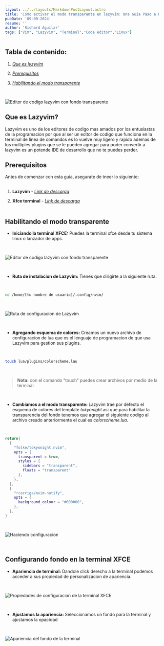 ```yaml
---
layout: ../../layouts/MarkdownPostLayout.astro
title: 'Cómo activar el modo transparente en lazyvim: Una Guía Paso a Paso.'
pubDate: '09-09-2024'
resume: ''
author: 'Richard Aguilar'
tags: ["Vim", "Lazyvim", "Terminal","Code editor","Linux"]
---
```

<h2 class="mt-4 mb-2 text-xl text-primary" markdown='1'>
  Tabla de contenido:
</h2>

  1. _[Que es lyzyvim <i class="fa-solid fa-link" style="color: #0970be;"></i>](#title-1)_

  2. _[Prerequisitos <i class="fa-solid fa-link" style="color: #0970be;"></i>](#title-2)_

  3. _[Habilitando el modo transparente <i class="fa-solid fa-link" style="color: #0970be;"></i>](#title-3)_
<br/>

![Editor de codigo lazyvim con fondo transparente](/post-sources/lazyvim-wallpaper-transparent.png) 

<section class="mt-8 mb-4">
  <h2 id="title-1" class="text-xl text-primary" markdown='1'>
    Que es Lazyvim?
  </h2>
  <p class="text-justify" markdown='1'>
    Lazyvim es uno de los editores de codigo mas amados por los 
    entusiastas de la programacion por que al ser un editor de codigo
    que funciona en la terminal de linea de comandos es lo vuelve muy 
    ligero y rapido ademas de los multiples plugins que se le pueden agregar
    para poder convertir a lazyvim es un potende IDE de desarrollo 
    que no te puedes perder.
  </p>
</section>

<section class="mt-8 mb-4" markdown='1'>
  <h2 id="title-2" class="text-xl text-primary" markdown='1'>
    Prerequisitos
  </h2>
</section>

Antes de comenzar con esta guia, asegurate de tneer lo siguiente:
<br/><br/>
  1) **Lazyvim** - _[Link de descarga <i class="fa-solid fa-link" style="color: #0970be;"></i>](https://www.lazyvim.org/)_

  2) **Xfce terminal** - _[Link de descarga <i class="fa-solid fa-link" style="color: #0970be;"></i>](https://www.linuxfromscratch.org/blfs/view/svn/xfce/xfce4-terminal.htmlhttps://www.linuxfromscratch.org/blfs/view/svn/xfce/xfce4-terminal.html)_
<br/><br/>

<section class="mt-8 mb-4" markdown='1'>
  <h2 id="title-3" class="text-xl text-primary" markdown='1'>
    Habilitando el modo transparente
  </h2>
</section>

- **Iniciando la terminal XFCE:** Puedes la terminal xfce desde tu sistema linux o lanzador de apps.

<br/>

![Editor de codigo lazyvim con fondo transparente](/post-sources/neofetch-xfce-terminal.png)

<br/>

- **Ruta de instalacion de Lazyvim:** Tienes que dirigirte a la siguiente ruta.

<br/>

```bash 
cd /home/[tu nombre de usuario]/.config/nvim/
```
<br/>

![Ruta de configuracion de Lazyvim](/post-sources/nvim-config-path.png)

<br/>

- **Agregando esquema de colores:** Creamos un nuevo archivo de configuracion de 
lua que es el lenguaje de programacion de que usa Lazyvim para gestion sus plugins.

<br/>

```bash
touch lua/plugins/colorscheme.lau
```
<br/>

  >**Nota:** con el comando "touch" puedes crear archivos por medio de la terminal

<br/>

- **Cambiamos a el modo transparente:** Lazyvim trae por defecto el esquema de colores del template
*tokyonight* asi que para habilitar la transparencia del fondo tenemos que agregar el siguiente codigo al archivo 
creado anteriormente el cual es *colorscheme.lua*.

<br/>

```lua
return{
  {
    "folke/tokyonight.nvim",
    opts = {
      transparent = true,
      styles = {
        sidebars = "transparent",
        floats = "transparent"
      },
    },
  },
  {
    "rcarriga/nvim-notify",
    opts = {
      background_colour = "#000000",
    },
  },
}
```

<br/>

![Haciendo configuracion](/post-sources/color-scheme-config.gif)

<br/>

<section class="mt-8 mb-4" markdown='1'>
  <h2 id="title-4" class="text-xl text-primary" markdown='1'>
    Configurando fondo en la terminal XFCE
  </h2>
</section>

- **Apariencia de terminal:** Dandole click derecho a la terminal podemos acceder a sus propiedad de personalizacion de apariencia.

<br/>

![Propiedades de configuracion de la terminal XFCE](/post-sources/xfce-props.png)

<br/>

- **Ajustamos la apariencia:** Seleccionamos un fondo para la terminal y ajustamos la opacidad

<br/>

![Apariencia del fondo de la terminal](/post-sources/xfce-background.png)

<br/>


